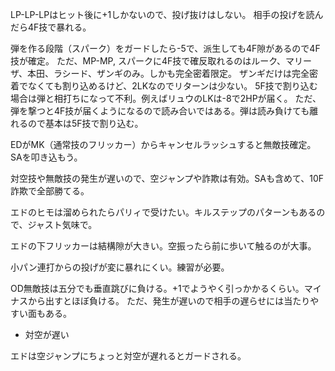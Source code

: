 LP-LP-LPはヒット後に+1しかないので、投げ抜けはしない。
相手の投げを読んだら4F技で暴れる。

弾を作る段階（スパーク）をガードしたら-5で、派生しても4F隙があるので4F技が確定。
ただ、MP-MP, スパークに4F技で確反取れるのはルーク、マリーザ、本田、ラシード、ザンギのみ。しかも完全密着限定。
ザンギだけは完全密着でなくても割り込めるけど、2LKなのでリターンは少ない。
5F技で割り込む場合は弾と相打ちになって不利。例えばリュウのLKは-8で2HPが届く。
ただ、弾を撃つと4F技が届くようになるので読み合いではある。弾は読み負けても離れるので基本は5F技で割り込む。

EDがMK（通常技のフリッカー）からキャンセルラッシュすると無敵技確定。SAを叩き込もう。

対空技や無敵技の発生が遅いので、空ジャンプや詐欺は有効。SAも含めて、10F詐欺で全部勝てる。

エドのヒモは溜められたらパリィで受けたい。キルステップのパターンもあるので、ジャスト気味で。

エドの下フリッカーは結構隙が大きい。空振ったら前に歩いて触るのが大事。

小パン連打からの投げが変に暴れにくい。練習が必要。

OD無敵技は五分でも垂直跳びに負ける。+1でようやく引っかかるくらい。マイナスから出すとほぼ負ける。
ただ、発生が遅いので相手の遅らせには当たりやすい面もある。

- 対空が遅い

エドは空ジャンプにちょっと対空が遅れるとガードされる。
